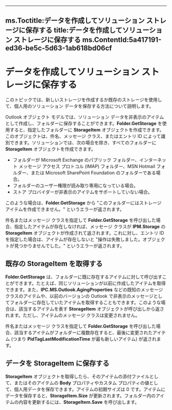 

---
ms.Toctitle:データを作成してソリューション ストレージに保存する
title:データを作成してソリューション ストレージに保存する
ms.ContentId:5a417191-ed36-be5c-5d63-1ab618bd06cf
---
# データを作成してソリューション ストレージに保存する




このトピックでは、新しいストレージを作成するか既存のストレージを使用して、個人用のソリューション データを保存する方法について説明します。



Outlook オブジェクト モデルでは、ソリューション データを非表示のアイテムとして作成し、フォルダーに保存することができます。**Folder.GetStorage** を使用すると、指定したフォルダーに **StorageItem** オブジェクトを作成できます。このオブジェクトは、件名、メッセージ クラス、またはエントリ ID によって識別できます。ソリューションでは、次の場合を除き、すべてのフォルダーに **StorageItem** オブジェクトを作成できます。

- フォルダーが Microsoft Exchange のパブリック フォルダー、インターネット メッセージ アクセス プロトコル (IMAP) フォルダー、MSN Hotmail フォルダー、または Microsoft SharePoint Foundation のフォルダーである場合。
- フォルダーのユーザー権限が読み取り専用になっている場合。
- ストア プロバイダーが非表示のアイテムをサポートしていない場合。








このような場合は、**Folder.GetStorage** から "このフォルダーにはストレージ アイテムを作成できません。" というエラーが返されます。



件名またはメッセージ クラスを指定して **Folder.GetStorage** を呼び出した場合、指定したアイテムが存在しなければ、メッセージ クラスが **IPM.Storage** の **StorageItem** オブジェクトが作成されて返されます。これに対し、エントリ ID を指定した場合は、アイテムが存在しないと "操作は失敗しました。オブジェクトが見つかりませんでした。" というエラーが返されます。

## 既存の StorageItem を取得する
**Folder.GetStorage** は、フォルダーに既に存在するアイテムに対して呼び出すことができます。たとえば、同じソリューションが以前に作成したアイテムを取得できます。また、**IPC.MS.Outlook.AgingProperties** などの既知のメッセージ クラスのアイテムや、以前のバージョンの Outlook で非表示のメッセージとしてフォルダーに存在していたアイテムを取得することもできます。このような場合は、該当するアイテムを表す **StorageItem** オブジェクトが呼び出しから返されます。ただし、アイテムのメッセージ クラスは変更されません。



件名またはメッセージ クラスを指定して **Folder.GetStorage** を呼び出した場合、該当するアイテムがフォルダーに複数存在すると、最後に変更されたアイテム (つまり **PidTagLastModificationTime** が最も新しいアイテム) が返されます。



## データを StorageItem に保存する
**StorageItem** オブジェクトを取得したら、そのアイテムの添付ファイルとして、またはそのアイテムの **Body** プロパティやカスタム プロパティの値として、個人用データを保存できます。アイテムの初期サイズは 0 です。アイテムにデータを保存すると、**StorageItem.Size** が更新されます。フォルダー内のアイテムの内容を更新するには、**StorageItem.Save** を呼び出します。




